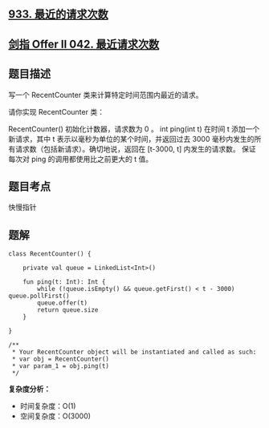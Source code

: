 ## [933. 最近的请求次数](https://leetcode.cn/problems/number-of-recent-calls/)
## [剑指 Offer II 042. 最近请求次数](https://leetcode.cn/problems/H8086Q/?favorite=e8X3pBZi)

## 题目描述

写一个 RecentCounter 类来计算特定时间范围内最近的请求。

请你实现 RecentCounter 类：

RecentCounter() 初始化计数器，请求数为 0 。
int ping(int t) 在时间 t 添加一个新请求，其中 t 表示以毫秒为单位的某个时间，并返回过去 3000 毫秒内发生的所有请求数（包括新请求）。确切地说，返回在 [t-3000, t] 内发生的请求数。
保证 每次对 ping 的调用都使用比之前更大的 t 值。

## 题目考点

快慢指针

## 题解
 
```
class RecentCounter() {

    private val queue = LinkedList<Int>()

    fun ping(t: Int): Int {
        while (!queue.isEmpty() && queue.getFirst() < t - 3000) queue.pollFirst()
        queue.offer(t)
        return queue.size
    }

}

/**
 * Your RecentCounter object will be instantiated and called as such:
 * var obj = RecentCounter()
 * var param_1 = obj.ping(t)
 */
```

**复杂度分析：**

- 时间复杂度：O(1)
- 空间复杂度：O(3000) 
